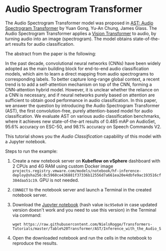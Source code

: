 # Audio Spectrogram Transformer

The Audio Spectrogram Transformer model was proposed in [AST: Audio Spectrogram Transformer](https://arxiv.org/abs/2104.01778) by Yuan Gong, Yu-An Chung, James Glass. The Audio Spectrogram Transformer applies a [Vision Transformer](https://huggingface.co/docs/transformers/main/en/model_doc/vit) to audio, by turning audio into an image (spectrogram). The model obtains state-of-the-art results for audio classification.

The abstract from the paper is the following:

In the past decade, convolutional neural networks (CNNs) have been widely adopted as the main building block for end-to-end audio classification models, which aim to learn a direct mapping from audio spectrograms to corresponding labels. To better capture long-range global context, a recent trend is to add a self-attention mechanism on top of the CNN, forming a CNN-attention hybrid model. However, it is unclear whether the reliance on a CNN is necessary, and if neural networks purely based on attention are sufficient to obtain good performance in audio classification. In this paper, we answer the question by introducing the Audio Spectrogram Transformer (AST), the first convolution-free, purely attention-based model for audio classification. We evaluate AST on various audio classification benchmarks, where it achieves new state-of-the-art results of 0.485 mAP on AudioSet, 95.6% accuracy on ESC-50, and 98.1% accuracy on Speech Commands V2.

This tutorial shows you the *Audio Classification* capability of this model with a Jupyter notebook.

Steps to run the example:

1. Create a new notebook server on **Kubeflow on vSphere** dashboard with 2 CPUs and 4G RAM using custom Docker image `projects.registry.vmware.com/models/notebook/hf-inference-deploy@sha256:8c5960ce436881f37336b12556d7a661ea20e4dbfe9ac193516cf384daa51c19`. GPU is not needed. 

2. `CONNECT` to the notebook server and launch a Terminal in the created notebook server.

3. Download the [Jupyter notebook](https://github.com/NielsRogge/Transformers-Tutorials/blob/master/Table%20Transformer/Using_Table_Transformer_for_table_detection_and_table_structure_recognition.ipynb) (hash value is`c95e0a9` in case updated version doesn't work and you need to use this version) in the Terminal via command: 

   ```shell
   wget https://raw.githubusercontent.com/NielsRogge/Transformers-Tutorials/master/Table%20Transformer/AST/Inference_with_the_Audio_Spectogram_Transformer_to_classify_audio.ipynb
   ```

4. Open the downloaded notebook and run the cells in the notebook to reproduce the results.
